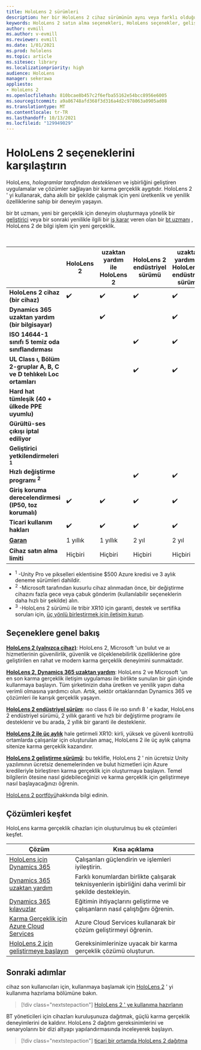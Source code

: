 ```yaml
---
title: HoloLens 2 sürümleri
description: her bir HoloLens 2 cihaz sürümünün aynı veya farklı olduğunu ve kendinizinkini aldıktan sonra ne yapılacağını öğrenin.
keywords: HoloLens 2 satın alma seçenekleri, HoloLens seçenekler, geliştirici sürümü
author: evmill
ms.author: v-evmill
ms.reviewer: evmill
ms.date: 1/01/2021
ms.prod: hololens
ms.topic: article
ms.sitesec: library
ms.localizationpriority: high
audience: HoloLens
manager: sekerawa
appliesto:
- HoloLens 2
ms.openlocfilehash: 810bcae8b457c2f6efba55162e54bcc8956e6005
ms.sourcegitcommit: a9a86748afd368f3d316a4d2c978063a0905ad08
ms.translationtype: MT
ms.contentlocale: tr-TR
ms.lasthandoff: 10/13/2021
ms.locfileid: "129949029"
---
```

# <a name="compare-hololens-2-options"></a>HoloLens 2 seçeneklerini karşılaştırın

HoloLens, *hologramlar tarafından desteklenen* ve işbirliğini geliştiren uygulamalar ve çözümler sağlayan bir karma gerçeklik aygıtıdır. HoloLens 2 ' yi kullanarak, daha akıllı bir şekilde çalışmak için yeni üretkenlik ve yenilik özelliklerine sahip bir deneyim yaşayın.

bir bt uzmanı, yeni bir gerçeklik için deneyim oluşturmaya yönelik bir [geliştirici](https://www.microsoft.com/hololens/developers) veya bir sonraki yenilikle ilgili bir [iş karar](https://www.microsoft.com/hololens/apps) veren olan bir [bt uzmanı](https://www.microsoft.com/hololens/apps) , HoloLens 2 de bilgi işlem için yeni gerçeklik.

<br>

|                                                      | HoloLens 2 | uzaktan yardım ile HoloLens 2 | HoloLens 2 endüstriyel sürümü | uzaktan yardım ile HoloLens 2 endüstriyel sürümü | HoloLens 2 ile tribirleştirmek XR10 | HoloLens 2 geliştirme sürümü |
|------------------------------------------------------|------------|-------------------------------|-------------------------------|--------------------------------------------------|------------------------------|--------------------------------|
| **HoloLens 2 cihaz (bir cihaz)**                       |      ✔️     |               ✔️               |               ✔️               |                         ✔️                        |               ✔️              |                ✔️               |
| **Dynamics 365 uzaktan yardım (bir bilgisayar)**                |            |               ✔️               |                               |                         ✔️                        |                              |                                |
| **ISO 14644-1 sınıfı 5 temiz oda sınıflandırması**           |            |                               |               ✔️               |                         ✔️                        |                              |                                |
| **UL Class ı, Bölüm 2-gruplar A, B, C ve D tehlıkelı Loc ortamları**                     |            |                               |               ✔️               |                         ✔️                        |               ✔️              |                                |
| **Hard hat tümleşik (40 + ülkede PPE uyumlu)** |            |                               |                               |                                                  |               ✔️              |                                |
| **Gürültü-ses çıkışı iptal ediliyor**                        |            |                               |                               |                                                  |               ✔️              |                                |
| **Geliştirici yetkilendirmeleri <sup>1</sup>**                             |            |                               |                               |                                                  |                              |                ✔️               |
| **Hızlı değiştirme programı <sup>2</sup>**                          |            |                               |               ✔️               |                         ✔️                        |                              |                                |
 **Giriş koruma derecelendirmesi (IP50, toz korumalı)**                       |      ✔️     |               ✔️               |               ✔️               |                         ✔️                        |               ✔️              |                ✔️               |
| **Ticari kullanım hakları**                                |      ✔️     |               ✔️               |               ✔️               |                         ✔️                        |               ✔️              |                                |
| [**Garan**](hololens2-hardware.md#warranty-information)                                             |   1 yıllık   |             1 yıllık            |             2 yıl            |                      2 yıl                      |            1-yıl <sup>3</sup>            |             1 yıllık             |
| **Cihaz satın alma limiti**                                |    Hiçbiri    |              Hiçbiri             |              Hiçbiri             |                       Hiçbiri                       |             Hiçbiri             |       İşlem başına bir      |

- <sup>1</sup> -Unity Pro ve pikselleri eklentisine $500 Azure kredisi ve 3 aylık deneme sürümleri dahildir.
- <sup>2</sup> -Microsoft tarafından kusurlu cihaz alınmadan önce, bir değiştirme cihazını fazla gece veya çabuk gönderim (kullanılabilir seçeneklerin daha hızlı bir şekilde) alın.
- <sup>3</sup> -HoloLens 2 sürümü ile tribir XR10 için garanti, destek ve sertifika soruları için, [üç yönlü birleştirmek için iletişim kurun](https://fieldtech.trimble.com/en/contact-support).


## <a name="options-overview"></a>Seçeneklere genel bakış

**[HoloLens 2 (yalnızca cihaz)](hololens2-options-device-only.md)**: HoloLens 2, Microsoft 'un bulut ve aı hizmetlerinin güvenilirlik, güvenlik ve ölçeklenebilirlik özelliklerine göre geliştirilen en rahat ve modern karma gerçeklik deneyimini sunmaktadır.

**[HoloLens 2, Dynamics 365 uzaktan yardım](hololens2-options-remote-assist.md)**: HoloLens 2 ve Microsoft 'un en son karma gerçeklik iletişim uygulaması ile birlikte sunulan bir gün içinde kullanmaya başlayın. Tüm şirketinizin daha üretken ve yenilik yapın daha verimli olmasına yardımcı olun. Artık, sektör ortaklarından Dynamics 365 ve çözümleri ile karışık gerçeklik yaşayın.

**[HoloLens 2 endüstriyel sürüm](hololens2-options-industrial-edition.md)**: ıso class 6 ile ıso sınıfı 8 ' e kadar, HoloLens 2 endüstriyel sürümü, 2 yıllık garanti ve hızlı bir değiştirme programı ile desteklenir ve bu arada, 2 yıllık bir garanti ile desteklenir.

**[HoloLens 2 ile üç aylık](hololens2-options-trimble-xr10-edition.md)** hale getirmeli XR10: kirli, yüksek ve güvenli kontrollü ortamlarda çalışanlar için oluşturulan amaç, HoloLens 2 ile üç aylık çalışma sitenize karma gerçeklik kazandırır.

**[HoloLens 2 geliştirme sürümü](hololens2-options-dev-edition.md)**: bu teklifle, HoloLens 2 ' nin ücretsiz Unity yazılımının ücretsiz denemelerinden ve bulut hizmetleri için Azure kredileriyle birleştiren karma gerçeklik için oluşturmaya başlayın. Temel bilgilerin ötesine nasıl gidebileceğinizi ve karma gerçeklik için geliştirmeye nasıl başlayacağınızı öğrenin.

[HoloLens 2 portföyü](https://www.microsoft.com/hololens/buy)hakkında bilgi edinin.

## <a name="explore-solutions"></a>Çözümleri keşfet

HoloLens karma gerçeklik cihazları için oluşturulmuş bu ek çözümleri keşfet.

| Çözüm | Kısa açıklama                                                                                |
|----------|---------------------------------------------------------------------------------------------------|
| [HoloLens için Dynamics 365](https://www.microsoft.com//hololens/apps)          | Çalışanları güçlendirin ve işlemleri iyileştirin.                                                        |
| [Dynamics 365 uzaktan yardım](https://dynamics.microsoft.com/mixed-reality/remote-assist/)          | Farklı konumlardan birlikte çalışarak teknisyenlerin işbirliğini daha verimli bir şekilde destekleyin. |
|   [Dynamics 365 kılavuzlar](https://dynamics.microsoft.com/mixed-reality/guides/)        | Eğitimin ihtiyaçlarını geliştirme ve çalışanların nasıl çalıştığını öğrenin.                          |
|  [Karma Gerçeklik için Azure Cloud Services](/windows/mixed-reality/develop/mixed-reality-cloud-services#:~:text=Mixed%20Reality%20services%20Mixed%20Reality%20cloud%20services%20like,all%20in%20the%20context%20of%20your%20users%E2%80%99%20environments)         | Azure Cloud Services kullanarak bir çözüm geliştirmeyi öğrenin.                                       |
|  [HoloLens 2 için geliştirmeye başlayın](/windows/mixed-reality/develop/development?tabs=unity)         | Gereksinimlerinize uyacak bir karma gerçeklik çözümü oluşturun.                                                 |

## <a name="next-steps"></a>Sonraki adımlar

cihaz son kullanıcıları için, kullanmaya başlamak için [HoloLens 2](hololens2-setup.md) ' yi kullanıma hazırlama bölümüne bakın.

> [!div class="nextstepaction"]
> [HoloLens 2 ' ye kullanıma hazırlanın](hololens2-setup.md)

BT yöneticileri için cihazları kuruluşunuza dağıtmak, güçlü karma gerçeklik deneyimlerini de kaldırır. HoloLens 2 dağıtım gereksinimlerini ve senaryolarını bir dizi altyapı yapılandırmasında inceleyerek başlayın.

> [!div class="nextstepaction"]
> [ticari bir ortamda HoloLens 2 dağıtma](hololens-requirements.md)
